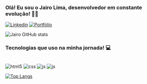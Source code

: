 ### Olá! Eu sou o Jairo Lima, desenvolvedor em constante evolução! 👋🏽

[![Linkedin](https://img.shields.io/badge/LinkedIn-0077B5?style=for-the-badge&logo=linkedin&logoColor=white)](https://www.linkedin.com/in/jairo-lima-0802281b2/)
[![Portfólio](https://img.shields.io/badge/Maintained%3F-yes-green.svg
)](https://portfolio-jairo-lima.netlify.app/)

![Jairo GitHub stats](https://github-readme-stats.vercel.app/api?username=jairolima06&show_icons=true&theme=radical)

### Tecnologias que uso na minha jornada! 💻

<div style="display: inline-block"><br/>
    <img align="center" alt="html5" src="https://img.shields.io/badge/HTML5-E34F26?style=for-the-badge&logo=html5&logoColor=white" />
    <img align="center" alt="css" src="https://img.shields.io/badge/CSS3-1572B6?style=for-the-badge&logo=css3&logoColor=white" />
    <img align="center" alt="js" src="https://img.shields.io/badge/JavaScript-F7DF1E?style=for-the-badge&logo=javascript&logoColor=black" />
    <img align="center" alt="js" src="https://img.shields.io/badge/C%2B%2B-00599C?style=for-the-badge&logo=c%2B%2B&logoColor=white" />
</div>
<br/>

[![Top Langs](https://github-readme-stats.vercel.app/api/top-langs/?username=jairolima)](https://github.com/anuraghazra/github-readme-stats)

